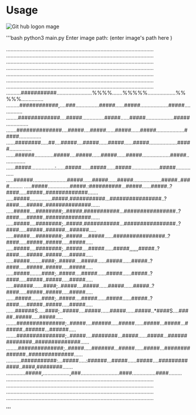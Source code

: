 # Usage
![Git hub logon mage ](https://github.githubassets.com/images/modules/open_graph/github-logo.png)








'''bash
python3 main.py
Enter image path: (enter image's path here )

....................................................................................................
....................................................................................................
....................................................................................................
....................................................................................................
....................................................................................................
....................................................................................................
....................................................................................................
..........###########........................%%%%.......%%%%%...................%%%%%...............
.........############,....###................#####......#####...................#####...............
........#############....#####...............#####......#####...................#####...............
.......##############....#####....#####......#####......#####...................#####...............
......########.....##....#####....#####......#####......#####...................#####...............
......######.............#####....#####......#####......#####...................#####...............
......#####................:......#####......#####......#####...................#####...............
.....######.......................#####......#####......#####...................#####..####.........
.....#####...............#####.:##########...#####......#####..?####.....#####..#############.......
.....#####...............#####.###########...################..?####.....#####..##############......
.....#####....########;..#####.###########...################..?####.....#####..##############......
.....#####....########;..#####.###########...################..?####.....#####..######...######.....
.....#####....########;..#####....#####......################..?####.....#####..#####.....#####.....
.....#####....########;..#####....#####......#####,,,,,,#####..?####.....#####..#####.....#####.....
.....#####........####;..#####....#####......#####......#####..?####.....#####..#####.....#####.....
.....#####........####;..#####....#####......#####......#####..?####.....#####..#####.....#####.....
.....######.......####;..#####....#####......#####......#####..?####.....#####..#####.....#####.....
......#####.......####;..#####....#####......#####......#####..?####.....#####..#####.....#####.....
......######S.....####;..#####....#####......#####......#####..*####S....#####..#####.....#####.....
.......###############;..#####....######.....#####......#####...#####...######..######...######.....
.......###############;..#####....########...#####......#####...##############..##############......
........##############;..#####.....#######...#####......#####...##############..##############......
..........###########:...#####.....:######...#####......#####....#############..####,########.......
.............#####,..................,###..........................####................####.........
....................................................................................................
....................................................................................................
....................................................................................................
....................................................................................................

'''

